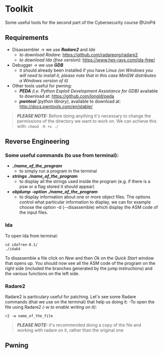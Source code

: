 # Toolkit

Some useful tools for the second part of the Cybersecurity course @UniPd

## Requirements
- Disassembler -> we use ***Radare2*** and *Ida*
    - *to download Radare:* https://github.com/radareorg/radare2
    - *to download Ida (free version):* https://www.hex-rays.com/ida-free/
- Debugger -> we use ***GDB***
    - it should already been installed if you have Linux *(on Windows you will need to install it, please note that in this case MinGW distributes a Windows version of it)*
- Other tools useful for pwning:
    - ***PEDA*** *(i.e. Python Exploit Development Assistance for GDB)* available to download at: https://github.com/longld/peda
    - ***pwntool*** *(python library)*, available to download at: http://docs.pwntools.com/en/stable/


> ***PLEASE NOTE:***  Before doing anything it's necessary to change the permissions of the directory we want to work on. We can achieve this with:   ``` chmod -R +x ./ ```


## Reverse Engineering
### Some useful commands (to use from terminal):
- ***./name_of_the_program***
    - to simply run a program in the terminal
- ***strings ./name_of_the_program***
    - to display all the strings used inside the program (e.g. if there is a psw or a flag stored it should appear)
- ***objdump -option ./name_of_the_program***
    - to display information about one or more object files. The options control what particular information to display, we can for example choose the option -d (--disassemble) which display the ASM code of the input files.

### Ida
To open Ida from terminal:
```
cd idafree-8.1/
./ida64
```
To disassemble a file click on *New* and then *Ok* on the *Quick Start* window that opens up. You should now see all the ASM code of the program on the right side 
(included the branches generated by the jump instructions) and the various functions on the left side.

### Radare2
Radare2 is particulary useful for patching. Let's see some Radare commands (that we use on the terminal) that help us doing it:
-To open the file using Radare2 *(-w to enable writing on it)*:
```
r2 -w name_of_the_file
```
> ***PLEASE NOTE:*** it's recommended doing a copy of the file and working with radare on it, rather than the original one


## Pwning
